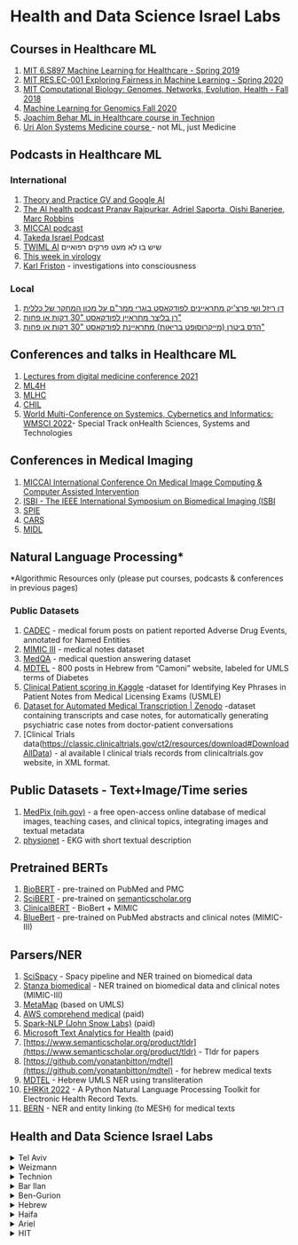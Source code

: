 # Health and Data Science Israel Labs

## Courses in Healthcare ML
1. [MIT 6.S897 Machine Learning for Healthcare - Spring 2019](https://www.youtube.com/watch?v=vof7x8r_ZUA&list=PLUl4u3cNGP60B0PQXVQyGNdCyCTDU1Q5j)
2. [MIT RES.EC-001 Exploring Fairness in Machine Learning  - Spring 2020](https://www.youtube.com/watch?v=hvcYz4yzS0w&list=PLUl4u3cNGP63IFQn8FklBOUhYVcmaxpOX)
3. [MIT Computational Biology: Genomes, Networks, Evolution, Health - Fall 2018](https://www.youtube.com/playlist?list=PLypiXJdtIca6GBQwDTo4bIEDV8F4RcAgt])
4. [Machine Learning for Genomics Fall 2020](https://www.youtube.com/playlist?list=PLypiXJdtIca6dEYlNoZJwBaz__CdsaoKJ)
5. [Joachim Behar ML in Healthcare course in Technion](https://aim-lab.github.io/mlcourse)
6. [Uri Alon Systems Medicine course ](https://www.youtube.com/playlist?list=PLLbr-B8cNbo7qigzS2ZDbDVpvjX26tGJ4) - not ML, just Medicine

## Podcasts in Healthcare ML
### International
1. [Theory and Practice GV and Google AI](https://podcasts.google.com/feed/aHR0cHM6Ly9yc3MuYXJ0MTkuY29tL3RoZW9yeS1hbmQtcHJhY3RpY2U?ep=14)
2. [The AI health podcast Pranav Rajpurkar, Adriel Saporta, Oishi Banerjee, Marc Robbins](https://podcasts.google.com/feed/aHR0cHM6Ly9mZWVkcy5zaW1wbGVjYXN0LmNvbS9Dc1hmRG1CVw?ep=14)
3. [MICCAI podcast](https://open.spotify.com/show/6AFl8C121TKfRng1iFI5lA)
4. [Takeda Israel Podcast](https://www.takeda.com/he-il/our-stories/innovation/med.talk-podcast-new/)
5. [TWIML AI](https://twimlai.com/shows/) שיש בו לא מעט פרקים רפואיים
6. [This week in virology](https://www.microbe.tv/twiv/twiv-876/)
7. [Karl Friston](https://open.spotify.com/episode/4n9lYVs8ii514apQp53CQK?si=rDuPrCslQgSQCB-4DKa_QA&nd=1) - investigations into consciousness

### Local 
1.  [דן ריזל ושי פרצ'יק מתראיינים לפודקאסט בוגרי ממר"ם על מכון המחקר של כללית](https://mamramic.podbean.com/e/clalitcorona/)
2. [רן בליצר מתראיין לפודקאסט "30 דקות או פחות"](https://podcasts.apple.com/gh/podcast/%D7%A4%D7%A8%D7%95%D7%A4-%D7%A8%D7%9F-%D7%91%D7%9C%D7%99%D7%A6%D7%A8-%D7%95%D7%9E%D7%94%D7%A4%D7%9B%D7%AA-%D7%94%D7%91%D7%A8%D7%99%D7%90%D7%95%D7%AA-%D7%94%D7%93%D7%99%D7%92%D7%99%D7%98%D7%99%D7%9C%D7%99%D7%AA/id1217141650?i=1000442385544)
3. [הדס ביטרן (מייקרוסופט בריאות) מתראיינת לפודקאסט "30 דקות או פחות"](https://podcasts.apple.com/gh/podcast/%D7%94%D7%93%D7%A1-%D7%91%D7%99%D7%98%D7%A8%D7%9F-%D7%9E%D7%94-%D7%90%D7%9B%D7%A4%D7%AA-%D7%9C%D7%9E%D7%99%D7%A7%D7%A8%D7%95%D7%A1%D7%95%D7%A4%D7%98-%D7%9E%D7%A2%D7%95%D7%9C%D7%9D-%D7%94%D7%91%D7%A8%D7%99%D7%90%D7%95%D7%AA/id1217141650?i=1000451564711)

## Conferences and talks in Healthcare ML
1. [Lectures from digital medicine  conference 2021](https://www.digitalmedicineisrael.com/gallery/)
2. [ML4H](https://ml4health.github.io/2021/)
3. [MLHC](https://www.youtube.com/channel/UCt8n_CtkuWK2gdbDOijxnEg/playlists)
4. [CHIL](https://www.chilconference.org/2020/tutorials.html)
5. [World Multi-Conference on Systemics, Cybernetics and Informatics: WMSCI 2022](https://www.iiis2022.org/wmsci/website/About_hsst.asp?vc=1)- Special Track onHealth Sciences, Systems and Technologies

## Conferences in Medical Imaging
1. [MICCAI International Conference On Medical Image Computing & Computer Assisted Intervention](https://conferences.miccai.org/2022/)
2. [ISBI - The IEEE International Symposium on Biomedical Imaging (ISBI](https://biomedicalimaging.org/2022/)
3. [SPIE](https://spie.org/conferences-and-exhibitions/medical-imaging?SSO=1)
4. [CARS](https://www.cars-int.org/cars-2022/welcome-to-cars-2022)
5. [MIDL](https://2022.midl.io)


## Natural Language Processing*
*Algorithmic Resources only (please put courses, podcasts & conferences in previous pages)
### Public Datasets 
1. [CADEC](https://data.csiro.au/collections/collection/CIcsiro:10948/SQcadec/RP1/RS25/RORELEVANCE/STsearch-by-keyword/RI1/RT1/) - medical forum posts on patient reported Adverse Drug Events, annotated for Named Entities
2. [MIMIC III](https://mimic.mit.edu/) -  medical notes dataset
3. [MedQA](https://www.mdpi.com/2076-3417/11/14/6421) - medical question answering dataset
4. [MDTEL](https://github.com/yonatanbitton/mdtel) - 800 posts in Hebrew from “Camoni” website, labeled for UMLS terms of Diabetes
5. [Clinical Patient scoring in Kaggle](https://www.kaggle.com/competitions/nbme-score-clinical-patient-notes/data) -dataset for Identifying Key Phrases in Patient Notes from Medical Licensing Exams (USMLE)
6. [Dataset for Automated Medical Transcription | Zenodo](https://zenodo.org/record/4279041#.ZF1xdRFBy5d) -dataset containing transcripts and case notes, for automatically generating psychiatric case notes from doctor-patient conversations
7. [Clinical Trials data(https://classic.clinicaltrials.gov/ct2/resources/download#DownloadAllData) - al available l clinical trials records from clinicaltrials.gov website, in XML format.

  
## Public Datasets - Text+Image/Time series
1. [MedPix (nih.gov)](https://medpix.nlm.nih.gov/home) - a free open-access online database of medical images, teaching cases, and clinical topics, integrating images and textual metadata
2. [physionet](https://physionet.org/content/ptb-xl/1.0.3/) - EKG with short textual description

## Pretrained BERTs
1. [BioBERT](https://github.com/dmis-lab/biobert) - pre-trained on PubMed and PMC
2. [SciBERT](https://github.com/allenai/scibert) - pre-trained on [semanticscholar.org](https://semanticscholar.org)
3. [ClinicalBERT](https://github.com/EmilyAlsentzer/clinicalBERT) - BioBert + MIMIC 
4. [BlueBert](https://github.com/ncbi-nlp/bluebert) -  pre-trained on PubMed abstracts and clinical notes (MIMIC-III)

## Parsers/NER
1. [SciSpacy](https://allenai.github.io/scispacy/) - Spacy pipeline and NER trained on biomedical data
2. [Stanza biomedical](https://stanfordnlp.github.io/stanza/available_biomed_models.html) - NER trained on biomedical data and clinical notes (MIMIC-III)
3. [MetaMap](https://metamap.nlm.nih.gov/) (based on UMLS)
4. [AWS comprehend medical](https://aws.amazon.com/comprehend/medical/) (paid)
5. [Spark-NLP (John Snow Labs)](https://www.johnsnowlabs.com/spark-nlp-health/) (paid)
6. [Microsoft Text Analytics for Health](https://docs.microsoft.com/en-us/azure/cognitive-services/text-analytics/how-tos/text-analytics-for-health?tabs=ner#structure-the-api-request-for-the-hosted-asynchronous-web-api) (paid)
7. [https://www.semanticscholar.org/product/tldr](https://www.semanticscholar.org/product/tldr) - Tldr for papers
8. [https://github.com/yonatanbitton/mdtel](https://github.com/yonatanbitton/mdtel) - for hebrew medical texts
9. [MDTEL](https://github.com/yonatanbitton/mdtel) - Hebrew UMLS  NER using transliteration
10. [EHRKit 2022](https://github.com/yale-lily/ehrkit-2022) - A Python Natural Language Processing Toolkit for Electronic Health Record Texts.
11. [BERN](https://github.com/dmis-lab/bern) - NER and entity linking (to MESH) for medical texts



## Health and Data Science Israel Labs

<details>
<summary>Tel Aviv</summary>
  
| Lab Name | Institute |  Department |Website|
| - |--- | --- |--- |
| Anat Mirelman |Tel Aviv - Icililov|Neuroscience |[link](https://rnd.tasmc.org.il/laboratories/early-markers-of-neurodegeneration-laboratory-prof-anat-mirelman/)|
| Dafna Ben Bashat |Tel Aviv - Icililov|Neuroscience |[link](https://www.cbf-tlv.com/dafna-ben-bashat)|
| Nir Giladi |Tel Aviv - Icililov|Medical  |[link](https://en-sagol.tau.ac.il/researchers/Nir-Giladi)|
| Talma Hendler |Tel Aviv - Icililov|Neuroscience |[link](https://www.cbf-tlv.com/talma-hendler)|
| Meir Plotnik |Tel Aviv - Sheba|Multidisciplinary center |[link](www.catr-sheba.sites.tau.ac.il)|
| Jeff Hausdorff |Tel Aviv - Icililov|  |[link](https://rnd.tasmc.org.il/laboratories/center-for-the-study-of-movement-cognition-and-mobility-prof-jeff-hausdorff/)|
| Zohar Yosibash |Tel Aviv - Icililov|Mechanical Engineering |[link](https://rnd.tasmc.org.il/laboratories/center-for-interdisciplinary-innovation-in-bone-healthcare/)|
| Nitzan Shahar |Tel Aviv |Neuroscience |[link](https://www.shahar-lab.com/home)|
| Or Perlman |Tel Aviv |Bio-Medical Engineering |[link](https://mri-ai.github.io/)|
| Yaniv Assaf |Tel Aviv |Neuroscience |[link](https://www.yalab.sites.tau.ac.il/)|
| Amir Globerson |Tel Aviv |Computer science  |[link](https://cs3801.wixsite.com/amirgloberson)|
| Yuval Nir |Tel Aviv |Neuroscience |[link](https://yuvalnirlab.com/)|
| Noam Ben-Eliezer |Tel Aviv|Bio-Medical Engineering |[link](https://www.noambelab.sites.tau.ac.il/)|
| Roy Mukamel |Tel Aviv |Neuroscience |[link](https://www.mukamelab.sites.tau.ac.il/)|
| Yaniv Assaf |Tel Aviv |Neuroscience |[link](https://www.tau.ac.il/~idotavor/)|
| Irit Shapira-Lichter |Tel Aviv |Neuroscience |[link](https://en-sagol.tau.ac.il/researchers/Irit-Shapira-Lichter)|
| Lior Wolf |Tel Aviv |Computer science  |[link](https://www.cs.tau.ac.il/~wolf/)|
| Ran Gilad-Bachrach |Tel Aviv |Bio-Medical Engineering |[link](https://www.mlwell.org/)|
| Hayit Greenspan |Tel Aviv |Bio-Medical Engineering |[link](https://english.tau.ac.il/profile/hayitg)|
| Natan T. Shaked |Tel Aviv |Bio-Medical Engineering |[link](https://www.eng.tau.ac.il/~omni/index2.php/)|
| Dan Raviv |Tel Aviv |Electrical Engineering |[link](https://www.raviv.sites.tau.ac.il/)|
| Tamir Bendory |Tel Aviv |Electrical Engineering |[link](https://www.tau.ac.il/~bendory/)|
| Yael Hanein |Tel Aviv |Electrical Engineering |[link](https://www.yaelhanein.sites.tau.ac.il/)|
| Moran Artzi |Tel Aviv |Neuroscience |[link](https://www.cbf-tlv.com/moran-artzi)|
| Adi Stern |Tel Aviv |Computational Biology |[link](https://www.sternadi.com/)|
| Dan Zeltzer |Tel Aviv |School of Economics |[link](https://sites.google.com/view/danzeltzer)|
| Noam Shomron |Tel Aviv |Neuroscience |[link](https://nshomron.github.io/)|
| Raja Giryes |Tel Aviv |Electrical Engineering |[link](https://www.giryes.sites.tau.ac.il/)|
</details>

<details>  
<summary>Weizmann</summary>
  
| Lab Name | Institute |  Department |Website|
| - |--- | --- |--- |
| Eran Segal |Weizmann |Computer Science & Applied Mathematics |[link](https://scholar.google.com/citations?user=oAD8PrkAAAAJ&hl=iw)|
| Yonina Eldar |Weizmann |Computer Science & Applied Mathematics |[link](https://www.weizmann.ac.il/math/yonina/)|
| Meirav Galun |Weizmann |Weizmann Artificial Intelligence Center (WAIC) |[link](https://www.weizmann.ac.il/math/meirav/home)|
| Boaz Nadle |Weizmann |Computer Science & Applied Mathematics |[link](https://www.weizmann.ac.il/math/Nadler/)|
| Yaron Lipman |Weizmann |Computer Science & Applied Mathematics |[link](https://www.wisdom.weizmann.ac.il/~ylipman/)|
| Eran Elinav |Weizmann |Systems Immunology |[link](https://www.weizmann.ac.il/immunology/elinav/)|
| Nir Yose |Weizmann |Systems Immunology |[link](https://yoseflab.github.io/)|
| Amos Tanay |Weizmann |Mathematics and Computer Sciences |[link](https://www.weizmann.ac.il/math/tanay/)|
| Ido Amit |Weizmann |Systems Immunology |[link](https://www.weizmann.ac.il/immunology/AmitLab/)|
| Michal Neeman |Weizmann |Biological Regulation |[link](https://www.weizmann.ac.il/dept/irb/neeman/)|
| Alon Chen |Weizmann |Neuroscience  |[link](https://www.alonchenlab.com/)|
| Liran Shlush |Weizmann |Molecular Cell Biology |[link](https://www.weizmann.ac.il/immunology/Shlush/liran-shlushs-lab)|
| Eran Hornstein |Weizmann |  |[link](https://www.weizmann.ac.il/molgen/hornstein/)|
| Uri Alon  |Weizmann |Molecular Cell Biology |[link](https://www.weizmann.ac.il/mcb/UriAlon/)|
| Yifat Merbl |Weizmann |Department of Immunology |[link](https://www.yifatmerbl.com/)|
</details>
  
<details>
<summary>Technion</summary>

| Lab Name | Institute |  Department |Website|
| - |--- | --- |--- |
| Joachim Behar |Technion|Biomedical Engineering |[link](https://aim-lab.github.io/index.html)|
| Moti Freiman |Technion|Biomedical Engineering |[link](https://tcml-bme.github.io/)|
| Haim Azhari |Technion|Biomedical Engineering |[link](https://medical-imaging.net.technion.ac.il/)|
| Yoav Shechtman |Technion|Biomedical Engineering |[link](https://www.clever-microscopy.com/)|
| Firas Mawase |Technion|Biomedical Engineering |[link](https://www.mawase-lab.com/)|
| Arielle Fischer |Technion|Biomedical Engineering |[link](https://www.fischerbiomotionlab.com/)|
| Ron Kimmel |Technion|Computer Science  |[link](https://ron.cswp.cs.technion.ac.il/)|
| Kira Radinsky |Technion|Computer Science  |[link](http://www.kiraradinsky.com/home.html)|
| Dvir Aran |Technion|Biology |[link](https://aran-lab.com/)|
| Roy Kishony |Technion|Biology |[link](https://kishony.technion.ac.il/)|
| Uri Shalit |Technion|Industrial Engineering and Management |[link](https://shalit.net.technion.ac.il/)|
| Keren Yizhak |Technion|Medicine and Computer Science |[link](https://yizhak-lab.net.technion.ac.il/)|
| Shai Shen-Orr |Technion|Medicine |[link](https://shenorrlab.net.technion.ac.il/)|
| Noam Kaplan |Technion|Medicine |[link](https://kaplanlab.technion.ac.il/)|
| Signal and Image processing Lab |Technion|Electrical and Computer Engineering |[link](https://sipl.eelabs.technion.ac.il/)|
</details>
  
<details>
<summary>Bar Ilan</summary>

| Lab Name | Institute |  Department |Website|
| - |--- | --- |--- |
| Yaron Orenstein |Bar Ilan|computational biology |[link](https://yorenstein.wixsite.com/orensteinlab)|
| Hanna Keren |Bar Ilan|neuroscience |[link](http://research.md.biu.ac.il/labs/hanna-keren/)|
| Shahar Alon  |Bar Ilan|neuroscience  |[link](https://www.alonlab.org/)|
| Yaara Erez |Bar Ilan|bioengineering  |[link](https://erezlab.org/lab-members/)|
| Hamutal Slovin |Bar Ilan|Gonda Brain Research Center |[link](https://www.slovinlab.com/)|
| Jacob Goldberger |Bar Ilan|Faculty of Engineering |[link](https://www.eng.biu.ac.il/goldbej/)|
</details>
  
<details>
<summary>Ben-Gurion</summary>

| Lab Name | Institute |  Department |Website|
| - |--- | --- |--- |
| Lior Rokach |Ben-Gurion|Information Systems Engineering |[link](https://www.ise.bgu.ac.il/faculty/liorr/)|
| Oren Shriki |Ben-Gurion|Cognitive and Brain Sciences |[link](https://www.computational-psychiatry.com/)|
| Nadav Rappoport |Ben-Gurion|Cognitive and Brain Sciences |[link](https://nadavrap.com/)|
| Niv Papo |Ben-Gurion|Biotechnology |[link](https://www.papolabbgu.com/team)|
| Michal Ziv-Ukelson |Ben-Gurion|Computer Science |[link](https://www.cs.bgu.ac.il/~negevcb/)|
| Tammy Riklin Raviv |Ben-Gurion|Electrical and Computer Engineering |[link](https://www.ee.bgu.ac.il/~rrtammy/)|
| Amir B. Geva |Ben-Gurion|Electrical and Computer Engineering |[link](https://scholar.google.co.il/citations?hl=en&user=Ae1jOhAAAAAJ&view_op=list_works&sortby=pubdate)|
| Dan Vilenchik |Ben-Gurion|Electrical and Computer Engineering |[link](https://sites.google.com/view/vilenchik/home?authuser=0)|
| Tal Shay |Ben-Gurion|Life Sciences |[link](https://lifewp.bgu.ac.il/wp/talshay/)|
| Shachar Maidenbaum |Ben-Gurion|Biomedical Engineering |[link](https://shacharmaidenbaum.wixsite.com/spatialreality)|
| Yaniv Zigel |Ben-Gurion|Biomedical Engineering |[link](https://bsplab.weebly.com/)|
| Opher Donchin |Ben-Gurion|Biomedical Engineering |[link](https://ml-lab.weebly.com/)|
| Or Duek |Ben-Gurion|Health Sciences |[link](https://orduek.github.io/)|
| Ruslan Sergienko |Ben-Gurion|Health Sciences |[link](https://www.linkedin.com/in/ruslansergienko/)|
| Alon Friedman |Ben-Gurion|Cognitive and Brain Sciences |[link](https://www.bbbscience.com/team)|
| Galia Avidan |Ben-Gurion|Psychology |[link](https://www.galiaavidanlab.com/)|
| Lior Shmuelof |Ben-Gurion|neuroscience |[link](https://in.bgu.ac.il/en/humsos/bal/Pages/default.aspx)|
</details>
  
<details>
<summary>Hebrew</summary>

| Lab Name | Institute |  Department |Website|
| - |--- | --- |--- |
| CIDR  |Hebrew |  |[link](https://cidr.huji.ac.il/en/team/)|
| Leo Joskowicz |Hebrew |Computer Science |[link](https://www.cs.huji.ac.il/~josko/)|
| Hagai Bergman |Hebrew |neuroscience |[link](https://elsc.huji.ac.il/people-directory/faculty-members/hagai-bergman/)|
| Tommy Kaplan |Hebrew |Computer Science |[link](https://www.cs.huji.ac.il/~tommy/)|
| Tom Hope |Hebrew |Computer Science |[link](https://tomhoper.github.io/research/)|
| Yuval Benjamini |Hebrew |Department of Statistics  |[link](https://sites.google.com/view/yuvalbenjamini/home)|
| Galit Almoznino |Hebrew |  |[link](https://www.almozninolab.com/)|
| Shahar Arzy |Hebrew |Medical Neurobiology |[link](https://www.neuropsychiatrylab.com/)|
| Micha Mandel |Hebrew |  |[link](https://scholar.google.nl/citations?hl=en&user=9YvqzMUAAAAJ&view_op=list_works&sortby=pubdate)|
| Or Zuk |Hebrew |  |[link](https://pluto.huji.ac.il/~orzu/index.html)|
| Shai Carmi |Hebrew |  |[link](https://scarmilab.org/)|
| Moran Yassour |Hebrew |  |[link](https://www.yassourlab.com/)|
| Dafna Shahaf |Hebrew |Computer Science |[link](https://www.cs.huji.ac.il/page/2517)|
</details>

<details>
<summary>Haifa</summary>

| Lab Name | Institute |  Department |Website|
| - |--- | --- |--- |
| Mor Peleg |Haifa|Information Systems |[link](https://sites.google.com/hevra.haifa.ac.il/mpeleg/home?authuser=0)|
| Pavel Goldstein |Haifa|Public Health |[link](https://pain.haifa.ac.il/)|
</details>

<details>
<summary>Ariel</summary>

| Lab Name | Institute |  Department |Website|
| - |--- | --- |--- |
| Chen Hajaj |Ariel| Industrial Engineering and Management |[link](https://www.ariel.ac.il/wp/chen-hajaj/)|
</details>

<details>
<summary>HIT</summary>

| Lab Name | Institute |  Department |Website|
| - |--- | --- |--- |
| Dror Lederman |HIT| Electrical and Computer Engineering |[link](https://scholar.google.com/citations?hl=en&user=fBq5j-4AAAAJ&view_op=list_works&sortby=pubdate)|
| Arriel Benis |HIT|Digital Medical Technologies  |[link](https://scholar.google.co.il/citations?hl=en&user=ZSuQcaoAAAAJ&view_op=list_works&sortby=pubdate)|
| Talia Tron |HIT|Digital Medical Technologies  |[link](https://scholar.google.com/citations?user=12znWd8AAAAJ&hl=en)|
</details>
